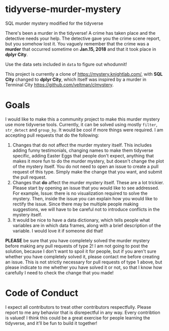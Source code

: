 # tidyverse-murder-mystery
SQL murder mystery modified for the tidyverse

There's been a murder in the tidyverse! A crime has taken place and the detective needs your help. The detective gave you the crime scene report, but you somehow lost it. You vaguely remember that the crime was a **murder** that occurred sometime on **Jan.15, 2018** and that it took place in **dplyr City**. 

Use the data sets included in `data` to figure out whodunnit!

This project is currently a clone of https://mystery.knightlab.com/, with **SQL City** changed to **dplyr City**, which itself was inspired by a murder in Terminal City https://github.com/veltman/clmystery. 

# Goals

I would like to make this a community project to make this murder mystery use more tidyverse tools. Currently, it can be solved using mostly `filter`, `str_detect` and `group_by`. It would be cool if more things were required. I am accepting pull requests that do the following:

1. Changes that do not affect the murder mystery itself. This includes adding funny testimonials, changing names to make them tidyverse specific, adding Easter Eggs that people don't expect, anything that makes it more fun to do the murder mystery, but doesn't change the plot of the mystery itself. You do not need to open an issue to create a pull request of this type. Simply make the change that you want, and submit the pull request. 
2. Changes that **do** affect the murder mystery itself. These are a lot trickier. Please start by opening an issue that you would like to see addressed. For example, Issue: there is no visualization required to solve the mystery. Then, inside the issue you can explain how you would like to rectify the issue. Since there may be multiple people making suggestions, we will have to be careful not to introduce conflicts in the mystery itself.
3. It would be nice to have a data dictionary, which tells people what variables are in which data frames, along with a brief description of the variable. I would love it if someone did that! 

**PLEASE** be sure that you have completely solved the murder mystery before making any pull requests of type 2! I am not going to post the solution, because I don't want to spoil it for people, but if you aren't sure whether you have completely solved it, please contact me before creating an issue. This is not strictly necessary for pull requests of type 1 above, but please indicate to me whether you have solved it or not, so that I know how carefully I need to check the change that you made!

# Code of Conduct

I expect all contributors to treat other contributors respectfully. Please report to me any behavior that is disrepectful in any way. Every contribtion is valued! I think this could be a great exercise for people learning the tidyverse, and it'll be fun to build it together! 





